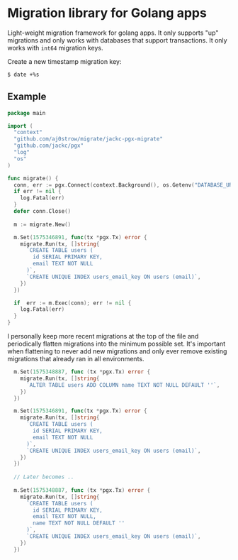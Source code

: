 # Migration library for Golang apps

Light-weight migration framework for golang apps. It only supports "up" migrations and only works with databases that support transactions. It only works with `int64` migration keys. 

Create a new timestamp migration key:

```sh
$ date +%s
```

## Example

```go
package main

import (
  "context"
  "github.com/aj0strow/migrate/jackc-pgx-migrate"
  "github.com/jackc/pgx"
  "log"
  "os"
)

func migrate() {
  conn, err := pgx.Connect(context.Background(), os.Getenv("DATABASE_URL"))
  if err != nil {
    log.Fatal(err)
  }
  defer conn.Close()
  
  m := migrate.New()

  m.Set(1575346891, func(tx *pgx.Tx) error {
    migrate.Run(tx, []string{
      `CREATE TABLE users (
        id SERIAL PRIMARY KEY,
        email TEXT NOT NULL
      )`,
      `CREATE UNIQUE INDEX users_email_key ON users (email)`,
    })
  })

  if  err := m.Exec(conn); err != nil {
    log.Fatal(err)
  }
}
```

I personally keep more recent migrations at the top of the file and periodically flatten migrations into the minimum possible set. It's important when flattening to never add new migrations and only ever remove existing migrations that already ran in all environments. 

```go
  m.Set(1575348887, func (tx *pgx.Tx) error {
    migrate.Run(tx, []string{
      `ALTER TABLE users ADD COLUMN name TEXT NOT NULL DEFAULT ''`,
    })
  })

  m.Set(1575346891, func(tx *pgx.Tx) error {
    migrate.Run(tx, []string{
      `CREATE TABLE users (
        id SERIAL PRIMARY KEY,
        email TEXT NOT NULL
      )`,
      `CREATE UNIQUE INDEX users_email_key ON users (email)`,
    })
  })
  
  // Later becomes ..
  
  m.Set(1575348887, func (tx *pgx.Tx) error {
    migrate.Run(tx, []string{
      `CREATE TABLE users (
        id SERIAL PRIMARY KEY,
        email TEXT NOT NULL,
        name TEXT NOT NULL DEFAULT ''
      )`,
      `CREATE UNIQUE INDEX users_email_key ON users (email)`,
    })
  })
```